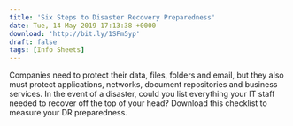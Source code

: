 ```yaml
---
title: 'Six Steps to Disaster Recovery Preparedness'
date: Tue, 14 May 2019 17:13:38 +0000
download: 'http://bit.ly/1SFm5yp'
draft: false
tags: [Info Sheets]
---
```


Companies need to protect their data, files, folders and email, but they also must protect applications, networks, document repositories and business services. In the event of a disaster, could you list everything your IT staff needed to recover off the top of your head? Download this checklist to measure your DR preparedness.